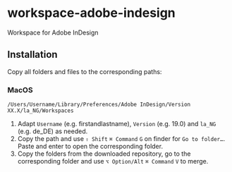 # workspace-adobe-indesign
Workspace for Adobe InDesign

## Installation

Copy all folders and files to the corresponding paths:

### MacOS
```
/Users/Username/Library/Preferences/Adobe InDesign/Version XX.X/la_NG/Workspaces
```

1. Adapt `Username` (e.g. firstandlastname), `Version` (e.g. 19.0) and `la_NG` (e.g. de_DE) as needed.
1. Copy the path and use `⇧ Shift` `⌘ Command` `G` on finder for `Go to folder…`. Paste and enter to open the corresponding folder.
2. Copy the folders from the downloaded repository, go to the corresponding folder and use `⌥ Option/Alt` `⌘ Command` `V` to merge.

